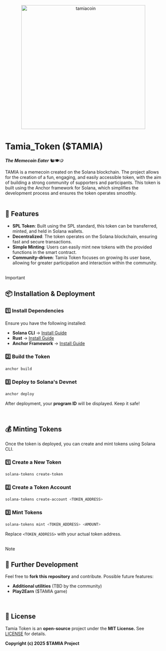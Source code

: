 <div align="center"><img src="https://github.com/user-attachments/assets/605d52e0-dfb7-4096-ae0f-54990648bcf2" alt="tamiacoin" width=400/></div>

# Tamia_Token ($TAMIA) 
***The Memecoin Eater*** 🐿️🍽️🪙

TAMIA is a memecoin created on the Solana blockchain. The project allows for the creation of a fun, engaging, and easily accessible token, with the aim of building a strong community of supporters and participants. This token is built using the Anchor framework for Solana, which simplifies the development process and ensures the token operates smoothly.
<br><br>

## 🚀 Features

- **SPL Token**: Built using the SPL standard, this token can be transferred, minted, and held in Solana wallets.
- **Decentralized**: The token operates on the Solana blockchain, ensuring fast and secure transactions.
- **Simple Minting**: Users can easily mint new tokens with the provided functions in the smart contract.
- **Community-driven**: Tamia Token focuses on growing its user base, allowing for greater participation and interaction within the community.
<br><br> 

>[!IMPORTANT]  
>## 📦 Installation & Deployment
>### 1️⃣ Install Dependencies
>Ensure you have the following installed:
>- **Solana CLI** → [Install Guide](https://docs.solana.com/cli/install-solana-cli-tools)
>- **Rust** → [Install Guide](https://www.rust-lang.org/learn/get-started)
>- **Anchor Framework** → [Install Guide](https://project-serum.github.io/anchor/getting->started/installation.html)
>### 2️⃣ Build the Token
>```bash
>anchor build
>```
>### 3️⃣ Deploy to Solana's Devnet
>```bash 
>anchor deploy
>```
>After deployment, your **program ID** will be displayed. Keep it safe!
<br>

## 💰 Minting Tokens

Once the token is deployed, you can create and mint tokens using Solana CLI.

### 1️⃣ Create a New Token
```bash
solana-tokens create-token
```

### 2️⃣ Create a Token Account
```bash
solana-tokens create-account <TOKEN_ADDRESS>
```

### 3️⃣ Mint Tokens
```bash
solana-tokens mint <TOKEN_ADDRESS> <AMOUNT>
```

Replace `<TOKEN_ADDRESS>` with your actual token address.
<br><br>

>[!NOTE]
>## 🔧 Further Development
> Feel free to **fork this repository** and contribute.
> Possible future features:
> - **Additional utilities** (TBD by the community)
> - **Play2Earn** ($TAMIA game)

<br>

## 📝 License

Tamia Token is an **open-source** project under the **MIT License.** See [LICENSE](https://github.com/TamiaCoin/Tamia_token/blob/main/LICENSE) for details.

**Copyright (c) 2025 $TAMIA Project**
